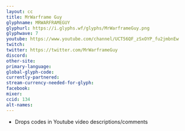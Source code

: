 ```yaml
---
layout: cc
title: MrWarframe Guy
glyphname: MRWARFRAMEGUY
glyphurl: https://i.glyphs.wf/glyphs/MrWarframeGuy.png
glyphwave: 7
youtube: https://www.youtube.com/channel/UCT56QF_zSxOYP_fu2jmbnEw
twitch: 
twitter: https://twitter.com/MrWarframeGuy
discord: 
other-site: 
primary-language: 
global-glyph-code: 
currently-partnered: 
stream-currency-needed-for-glyph: 
facebook: 
mixer: 
ccid: 134
alt-names: 
---
```

* Drops codes in Youtube video descriptions/comments
